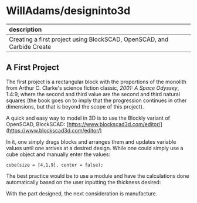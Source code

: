 # WillAdams/designinto3d

| description |
| :--- |
| Creating a first project using BlockSCAD, OpenSCAD, and Carbide Create |

## A First Project

The first project is a rectangular block with the proportions of the monolith from Arthur C. Clarke's science fiction classic, _2001: A Space Odyssey_, 1:4:9, where the second and third value are the second and third natural squares \(the book goes on to imply that the progression continues in other dimensions, but that is beyond the scope of this project\).

A quick and easy way to model in 3D is to use the Blockly variant of OpenSCAD, BlockSCAD: [https://www.blockscad3d.com/editor/](https://www.blockscad3d.com/editor/)

In it, one simply drags blocks and arranges them and updates variable values until one arrives at a desired design. While one could simply use a cube object and manually enter the values:

`cube(size = [4,1,9], center = false);`

The best practice would be to use a module and have the calculations done automatically based on the user inputting the thickness desired:

With the part designed, the next consideration is manufacture.

